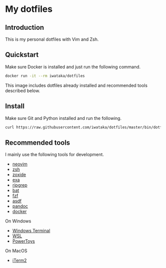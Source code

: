 # My dotfiles

## Introduction

This is my personal dotfiles with Vim and Zsh.

## Quickstart

Make sure Docker is installed and just run the following command.

```bash
docker run -it --rm iwataka/dotfiles
```

This image includes dotfiles already installed and recommended tools described below.

## Install

Make sure Git and Python installed and run the following.

```bash
curl https://raw.githubusercontent.com/iwataka/dotfiles/master/bin/dotfiles |python - install
```

## Recommended tools

I mainly use the following tools for development.

- [neovim](https://github.com/neovim/neovim)
- [zsh](https://www.zsh.org/)
- [zoxide](https://github.com/ajeetdsouza/zoxide)
- [exa](https://github.com/ogham/exa)
- [ripgrep](https://github.com/BurntSushi/ripgrep)
- [bat](https://github.com/sharkdp/bat)
- [fzf](https://github.com/junegunn/fzf)
- [asdf](https://asdf-vm.com/)
- [pandoc](https://pandoc.org/)
- [docker](https://www.docker.com/)

On Windows

- [Windows Terminal](https://github.com/microsoft/terminal)
- [WSL](https://docs.microsoft.com/ja-jp/windows/wsl/)
- [PowerToys](https://docs.microsoft.com/ja-jp/windows/powertoys/)

On MacOS

- [iTerm2](https://iterm2.com/)
